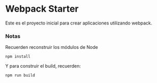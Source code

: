 # Webpack Starter

Este es el proyecto inicial para crear aplicaciones utilizando webpack.

### Notas
Recuerden reconstruir los módulos de Node

```
npm install
```

Y para construir el build, recuerden:

```
npm run build
```